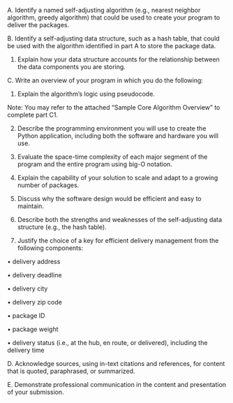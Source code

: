 A.  Identify a named self-adjusting algorithm (e.g., nearest neighbor algorithm, greedy algorithm) that could be used to create your program to deliver the packages.


B.  Identify a self-adjusting data structure, such as a hash table, that could be used with the algorithm identified in part A to store the package data.

1.  Explain how your data structure accounts for the relationship between the data components you are storing.


C.  Write an overview of your program in which you do the following:

1.  Explain the algorithm’s logic using pseudocode.


Note: You may refer to the attached “Sample Core Algorithm Overview” to complete part C1.


2.  Describe the programming environment you will use to create the Python application, including both the software and hardware you will use.

3.  Evaluate the space-time complexity of each major segment of the program and the entire program using big-O notation.

4.  Explain the capability of your solution to scale and adapt to a growing number of packages.

5.  Discuss why the software design would be efficient and easy to maintain.

6.  Describe both the strengths and weaknesses of the self-adjusting data structure (e.g., the hash table).

7.  Justify the choice of a key for efficient delivery management from the following components:

•   delivery address

•   delivery deadline

•   delivery city

•   delivery zip code

•   package ID

•   package weight

•   delivery status (i.e., at the hub, en route, or delivered), including the delivery time


D.  Acknowledge sources, using in-text citations and references, for content that is quoted, paraphrased, or summarized.


E.  Demonstrate professional communication in the content and presentation of your submission.